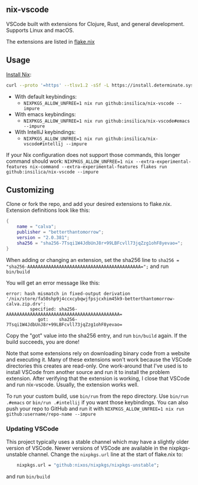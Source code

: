 ## nix-vscode

VSCode built with extensions for Clojure, Rust, and general development. Supports Linux and macOS.

The extensions are listed in [flake.nix](flake.nix)

## Usage

[Install Nix](https://github.com/DeterminateSystems/nix-installer):
```bash
curl --proto '=https' --tlsv1.2 -sSf -L https://install.determinate.systems/nix | sh -s -- install
```

- With default keybindings:
    - `NIXPKGS_ALLOW_UNFREE=1 nix run github:insilica/nix-vscode --impure`
- With emacs keybindings:
    - `NIXPKGS_ALLOW_UNFREE=1 nix run github:insilica/nix-vscode#emacs --impure`
- With IntelliJ keybindings:
    - `NIXPKGS_ALLOW_UNFREE=1 nix run github:insilica/nix-vscode#intellij --impure`

If your Nix configuration does not support those commands, this longer command should work: `NIXPKGS_ALLOW_UNFREE=1 nix --extra-experimental-features nix-command --extra-experimental-features flakes run github:insilica/nix-vscode --impure`

## Customizing

Clone or fork the repo, and add your desired extensions to flake.nix.
Extension definitions look like this:
```nix
{
    name = "calva";
    publisher = "betterthantomorrow";
    version = "2.0.381";
    sha256 = "sha256-7Tsqi1W4JdbUnJ8r+99LBFcvll73jqZzg1ohF8yevao=";
}
```

When adding or changing an extension, set the sha256 line to `sha256 = "sha256-AAAAAAAAAAAAAAAAAAAAAAAAAAAAAAAAAAAAAAAAAAA=";` and run `bin/build`

You will get an error message like this:
```
error: hash mismatch in fixed-output derivation '/nix/store/fa50shp9j4ccxcybqwjfpsjcxhim45k9-betterthantomorrow-calva.zip.drv':
         specified: sha256-AAAAAAAAAAAAAAAAAAAAAAAAAAAAAAAAAAAAAAAAAAA=
            got:    sha256-7Tsqi1W4JdbUnJ8r+99LBFcvll73jqZzg1ohF8yevao=
```

Copy the "got" value into the sha256 entry, and run `bin/build` again. If the build succeeds, you are done!

Note that some extensions rely on downloading binary code from a website and executing it.
Many of these extensions won't work because the VSCode directories this creates are read-only.
One work-around that I've used is to install VSCode from another source and run it to install the problem extension.
After verifying that the extension is working, I close that VSCode and run nix-vscode.
Usually, the extension works well.

To run your custom build, use `bin/run` from the repo directory. Use `bin/run .#emacs` or `bin/run .#intellij` if you want those keybindings. You can also push your repo to GitHub and run it with `NIXPKGS_ALLOW_UNFREE=1 nix run github:username/repo-name --impure`

### Updating VSCode

This project typically uses a stable channel which may have a slightly older version of VSCode. Newer versions of VSCode are available in the nixpkgs-unstable channel.
Change the `nixpkgs.url` line at the start of flake.nix to:
```nix
    nixpkgs.url = "github:nixos/nixpkgs/nixpkgs-unstable";
```
and run `bin/build`
